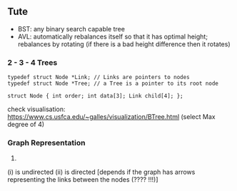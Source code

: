 ## Tute

- BST: any binary search capable tree
- AVL: automatically rebalances itself so that it has optimal height; rebalances by rotating (if there is a bad height difference then it rotates)
  
### 2 - 3 - 4 Trees
```
typedef struct Node *Link; // Links are pointers to nodes
typedef struct Node *Tree; // a Tree is a pointer to its root node

struct Node { int order; int data[3]; Link child[4]; };
```

check visualisation:
https://www.cs.usfca.edu/~galles/visualization/BTree.html (select Max degree of 4)

### Graph Representation
1. 
(i) is undirected
(ii) is directed 
[depends if the graph has arrows representing the links between the nodes (???? !!!)]
